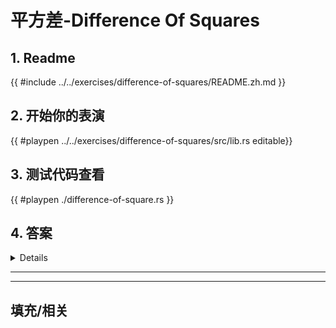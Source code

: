 # 平方差-Difference Of Squares
## 1. Readme

 {{ #include ../../exercises/difference-of-squares/README.zh.md }}

 ## 2. 开始你的表演

 {{ #playpen ../../exercises/difference-of-squares/src/lib.rs editable}}

 ## 3. 测试代码查看

 {{ #playpen ./difference-of-square.rs }}

 ## 4. 答案

 <details>

 {{ #playpen ../../exercises/difference-of-squares/example.rs }}

 </details>

 ---
 ---

 ## 填充/相关


